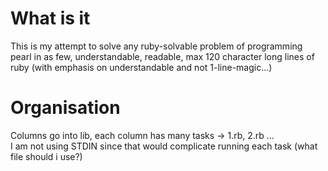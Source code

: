 What is it
==========
This is my attempt to solve any ruby-solvable problem of programming
pearl in as few, understandable, readable, max 120 character long lines
of ruby (with emphasis on understandable and not 1-line-magic...)

Organisation
============
Columns go into lib, each column has many tasks -> 1.rb, 2.rb ...  
I am not using STDIN since that would complicate running each task (what file should i use?)